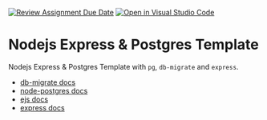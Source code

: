 [![Review Assignment Due Date](https://classroom.github.com/assets/deadline-readme-button-24ddc0f5d75046c5622901739e7c5dd533143b0c8e959d652212380cedb1ea36.svg)](https://classroom.github.com/a/_swJhy14)
[![Open in Visual Studio Code](https://classroom.github.com/assets/open-in-vscode-718a45dd9cf7e7f842a935f5ebbe5719a5e09af4491e668f4dbf3b35d5cca122.svg)](https://classroom.github.com/online_ide?assignment_repo_id=11991245&assignment_repo_type=AssignmentRepo)
# Nodejs Express & Postgres Template

Nodejs Express & Postgres Template with `pg`, `db-migrate` and `express`.

- [db-migrate docs](https://db-migrate.readthedocs.io/en/latest/)
- [node-postgres docs](https://node-postgres.com/)
- [ejs docs](https://ejs.co/#docs)
- [express docs](https://expressjs.com/en/starter/hello-world.html)
